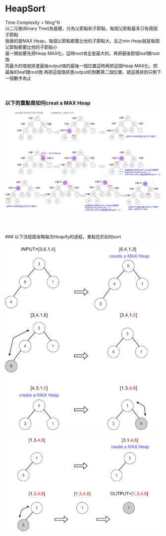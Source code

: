 # HeapSort


Time Complexity = Nlog^N<br>
以二元樹(Binary Tree)為基礎，分為父節點和子節點，每個父節點最多只有兩個子節點<br>
我做的是MAX Heap，每個父節點都要比他的子節點大，反之min Heap就是每個父節點都要比他的子節點小<br>
最一開始要先把Heap MAX化，這時root肯定是最大的，再把最後那個leaf跟root換<br>
而最大的值就排進最後output值的最後一個位置這時再把這個Heap MAX化，把最後的leaf跟root換
再把這個值排進output的倒數第二個位置，就這樣排到只剩下一個數字為止<br>
<br>
<br>
### 以下的重點是如何creat a MAX Heap<br>
![image](https://github.com/yunghsin615/little_sun/blob/master/CodeSignal/Python/Heapify.png)

<br>
<br>

<br>
### 以下流程圖省略每次Heapify的過程，重點在於如何sort<br>

![image](https://github.com/yunghsin615/little_sun/blob/master/CodeSignal/Python/HeapSort.png)

![image](https://github.com/yunghsin615/little_sun/blob/master/CodeSignal/Python/HeapSort2.png)
 
